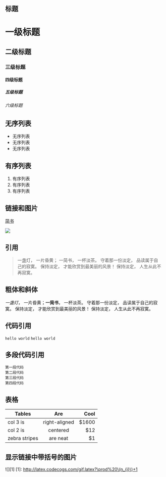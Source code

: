 ## 标题
# 一级标题
## 二级标题
### 三级标题
#### 四级标题
##### 五级标题
###### 六级标题

## 无序列表
- 无序列表
- 无序列表
- 无序列表

## 有序列表
1. 有序列表
2. 有序列表
3. 有序列表

## 链接和图片

[简书](http://www.jianshu.com)

![](http://ww4.sinaimg.cn/bmiddle/aa397b7fjw1dzplsgpdw5j.jpg)

## 引用
> 一盏灯， 一片昏黄； 一简书， 一杯淡茶。 守着那一份淡定， 品读属于自己的寂寞。 保持淡定， 才能欣赏到最美丽的风景！ 保持淡定， 人生从此不再寂寞。

## 粗体和斜体
*一盏灯*， 一片昏黄；**一简书**， 一杯淡茶。 守着那一份淡定， 品读属于自己的寂寞。 保持淡定， 才能欣赏到最美丽的风景！ 保持淡定， 人生从此不再寂寞。

## 代码引用
`hello world`
`hello world`

## 多段代码引用
```
第一段代码
第二段代码
第三段代码
第四段代码
```

## 表格

| Tables        | Are           | Cool  |
| ------------- |:-------------:| -----:|
| col 3 is      | right-aligned | $1600 |
| col 2 is      | centered      |   $12 |
| zebra stripes | are neat      |    $1 |

## 显示链接中带括号的图片
![][1]
[1]: http://latex.codecogs.com/gif.latex?\prod%20\(n_{i}\)+1